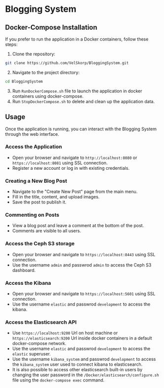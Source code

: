 # Blogging System

## Docker-Compose Installation

If you prefer to run the application in a Docker containers, follow these steps:

1. Clone the repository:

```bash
git clone https://github.com/VelSkorp/BloggingSystem.git
```

2. Navigate to the project directory:

```bash
cd BloggingSystem
```

3. Run `RunDockerCompose.sh` file to launch the application in docker containers using docker-compose.
3. Run `StopDockerCompose.sh` to delete and clean up the application data.

## Usage

Once the application is running, you can interact with the Blogging System through the web interface.

### Access the Application

- Open your browser and navigate to `http://localhost:8080` or `https://localhost:8081` using SSL connection.
- Register a new account or log in with existing credentials.

### Creating a New Blog Post

- Navigate to the "Create New Post" page from the main menu.
- Fill in the title, content, and upload images.
- Save the post to publish it.

### Commenting on Posts

- View a blog post and leave a comment at the bottom of the post.
- Comments are visible to all users.

### Access the Ceph S3 storage

- Open your browser and navigate to `https://localhost:8443` using SSL connection.
- Use the username `admin` and passwrod `admin` to access the Ceph S3 dashboard.

### Access the Kibana

- Open your browser and navigate to `https://localhost:5601` using SSL connection.
- Use the username `elastic` and passwrod `development` to access the kibana.

### Access the Elasticsearch API

- Use `https://localhost:9200` Url on host machine or `https://elasticsearch:9200` Url inside docker containers in a default docker-compose network.
- Use the username `elastic` and passwrod `development` to access the `elastic` superuser.
- Use the username `kibana_system` and passwrod `development` to access the `kibana_system` user used to connect kibana to elasticsearch.
- It is also possible to access other elasticsearch built-in users by changing the user password in the `/Docker/elasticsearch/configure.sh` file using the `docker-compose exec` command.